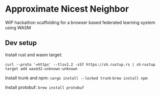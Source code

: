 # Approximate Nicest Neighbor
WIP hackathon scaffolding for a browser based federated learning system using WASM

## Dev setup

Install rust and wasm target:

``curl --proto '=https' --tlsv1.2 -sSf https://sh.rustup.rs | sh``
``rustup target add wasm32-unknown-unknown``

Install trunk and npm:
``cargo install --locked trunk``
``brew install npm``

Install protobuf:
``brew install protobuf``


